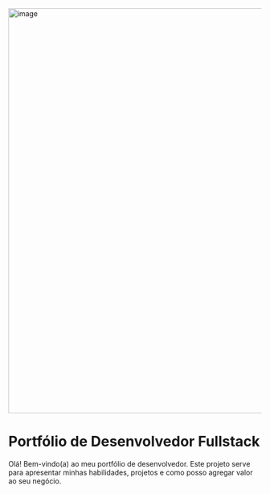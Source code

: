 <img width="1922" height="804" alt="image" src="https://github.com/user-attachments/assets/5bb81d33-12dc-4837-9338-f4ea8c11b5bd" />


# Portfólio de Desenvolvedor Fullstack 

Olá! Bem-vindo(a) ao meu portfólio de desenvolvedor. Este projeto serve para apresentar minhas habilidades, projetos e como posso agregar valor ao seu negócio.

